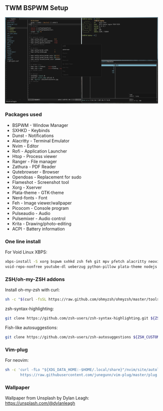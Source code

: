 ## TWM BSPWM Setup
<img src="example.png">

### Packages used
* BSPWM              - Window Manager
* SXHKD              - Keybinds
* Dunst              - Notifications
* Alacritty          - Terminal Emulator
* Nvim               - Editor
* Rofi               - Application Launcher
* Htop               - Process viewer
* Ranger             - File manager
* Zathura            - PDF Reader
* Qutebrowser        - Browser
* Opendoas           - Replacement for sudo
* Flameshot          - Screenshot tool
* Xorg	              - Xserver
* Plata-theme        - GTK-theme
* Nerd-fonts         - Font
* Feh                - Image viewer/wallpaper
* Picocom            - Console program
* Pulseaudio         - Audio
* Pulsemixer         - Audio control
* Krita              - Drawing/photo-editing
* ACPI               - Battery information

### One line install
For Void Linux XBPS:
```sh
xbps-install -S xorg bspwm sxhkd zsh feh git mpv pfetch alacritty neovim rofi htop ranger zathura zathura-pdf-poppler qutebrowser pulseaudio bluez pulsemixer flameshot dunst picocom krita acpi void-repo-multilib void-repo-multilib-nonfree
void-repo-nonfree youtube-dl ueberzug python-pillow plata-theme nodejs nerd-fonts font-iosevka flatpak curl NetworkManager
```

### ZSH/oh-my-ZSH addons
Install oh-my-zsh with curl:
```sh
sh -c "$(curl -fsSL https://raw.github.com/ohmyzsh/ohmyzsh/master/tools/install.sh)"
```

zsh-syntax-highlighting:
```sh
git clone https://github.com/zsh-users/zsh-syntax-highlighting.git ${ZSH_CUSTOM:-~/.oh-my-zsh/custom}/plugins/zsh-syntax-highlighting
```

Fish-like autosuggestions:
```sh
git clone https://github.com/zsh-users/zsh-autosuggestions ${ZSH_CUSTOM:-~/.oh-my-zsh/custom}/plugins/zsh-autosuggestions
```

### Vim-plug
For neovim:
```sh
sh -c 'curl -fLo "${XDG_DATA_HOME:-$HOME/.local/share}"/nvim/site/autoload/plug.vim --create-dirs \
       https://raw.githubusercontent.com/junegunn/vim-plug/master/plug.vim'
```

### Wallpaper
Wallpaper from Unsplash by Dylan Leagh: https://unsplash.com/@dylanleagh

